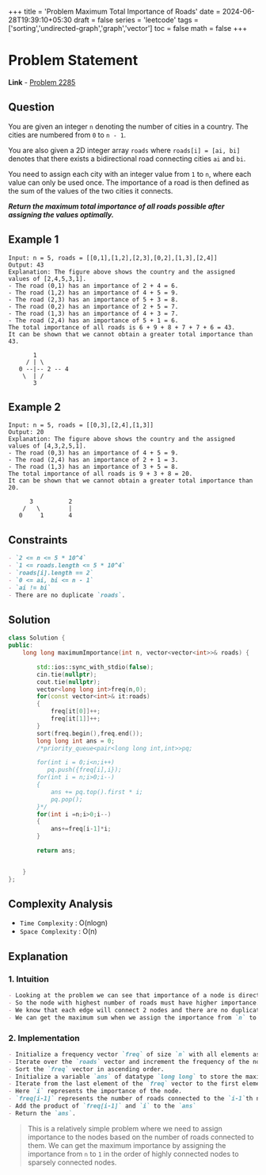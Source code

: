 +++
title = 'Problem Maximum Total Importance of Roads'
date = 2024-06-28T19:39:10+05:30
draft = false
series = 'leetcode'
tags =['sorting','undirected-graph','graph','vector']
toc = false
math = false
+++

# Problem Statement

**Link** - [Problem 2285](https://leetcode.com/problems/maximum-total-importance-of-roads/description/)

## Question

You are given an integer `n` denoting the number of cities in a country. The cities are numbered from `0` to `n - 1`.

You are also given a 2D integer array `roads` where `roads[i] = [ai, bi]` denotes that there exists a bidirectional road connecting cities `ai` and `bi`.

You need to assign each city with an integer value from `1` to `n`, where each value can only be used once. The importance of a road is then defined as the sum of the values of the two cities it connects.

**_Return the maximum total importance of all roads possible after assigning the values optimally._**

## Example 1

```
Input: n = 5, roads = [[0,1],[1,2],[2,3],[0,2],[1,3],[2,4]]
Output: 43
Explanation: The figure above shows the country and the assigned values of [2,4,5,3,1].
- The road (0,1) has an importance of 2 + 4 = 6.
- The road (1,2) has an importance of 4 + 5 = 9.
- The road (2,3) has an importance of 5 + 3 = 8.
- The road (0,2) has an importance of 2 + 5 = 7.
- The road (1,3) has an importance of 4 + 3 = 7.
- The road (2,4) has an importance of 5 + 1 = 6.
The total importance of all roads is 6 + 9 + 8 + 7 + 7 + 6 = 43.
It can be shown that we cannot obtain a greater total importance than 43.
```

```
       1
     / | \
   0 --|-- 2 -- 4
    \  | /
       3
```

## Example 2

```
Input: n = 5, roads = [[0,3],[2,4],[1,3]]
Output: 20
Explanation: The figure above shows the country and the assigned values of [4,3,2,5,1].
- The road (0,3) has an importance of 4 + 5 = 9.
- The road (2,4) has an importance of 2 + 1 = 3.
- The road (1,3) has an importance of 3 + 5 = 8.
The total importance of all roads is 9 + 3 + 8 = 20.
It can be shown that we cannot obtain a greater total importance than 20.
```

```
      3          2
    /   \        |
   0     1       4
```

## Constraints

```markdown
- `2 <= n <= 5 * 10^4`
- `1 <= roads.length <= 5 * 10^4`
- `roads[i].length == 2`
- `0 <= ai, bi <= n - 1`
- `ai != bi`
- There are no duplicate `roads`.
```

## Solution

```cpp
class Solution {
public:
    long long maximumImportance(int n, vector<vector<int>>& roads) {

        std::ios::sync_with_stdio(false);
        cin.tie(nullptr);
        cout.tie(nullptr);
        vector<long long int>freq(n,0);
        for(const vector<int>& it:roads)
        {
            freq[it[0]]++;
            freq[it[1]]++;
        }
        sort(freq.begin(),freq.end());
        long long int ans = 0;
        /*priority_queue<pair<long long int,int>>pq;

        for(int i = 0;i<n;i++)
           pq.push({freq[i],i});
        for(int i = n;i>0;i--)
        {
            ans += pq.top().first * i;
            pq.pop();
        }*/
        for(int i =n;i>0;i--)
        {
            ans+=freq[i-1]*i;
        }

        return ans;


    }
};
```

## Complexity Analysis

- `Time Complexity` : O(nlogn)
- `Space Complexity` : O(n)

## Explanation

### 1. Intuition

```markdown
- Looking at the problem we can see that importance of a node is directly proportional to the number of roads connected to it.
- So the node with highest number of roads must have higher importance.
- We know that each edge will connect 2 nodes and there are no duplicate edges.
- We can get the maximum sum when we assign the importance from `n` to `1` in the order of highly connected nodes to sparsely connected nodes.
```

### 2. Implementation

```markdown
- Initialize a frequency vector `freq` of size `n` with all elements as `0`.
- Iterate over the `roads` vector and increment the frequency of the nodes connected by the road.
- Sort the `freq` vector in ascending order.
- Initialize a variable `ans` of datatype `long long` to store the maximum importance.
- Iterate from the last element of the `freq` vector to the first element (`i=n to i=1`).
- Here `i` represents the importance of the node.
- `freq[i-1]` represents the number of roads connected to the `i-1`th node.
- Add the product of `freq[i-1]` and `i` to the `ans`
- Return the `ans`.
```

> This is a relatively simple problem where we need to assign importance to the nodes based on the number of roads connected to them. We can get the maximum importance by assigning the importance from `n` to `1` in the order of highly connected nodes to sparsely connected nodes.
